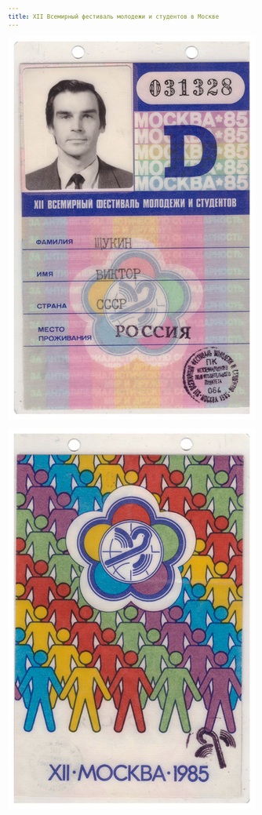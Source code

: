 ```yaml
---
title: XII Всемирный фестиваль молодежи и студентов в Москве
---
```


<div class="text-center">

![XII Всемирный фестиваль молодежи и студентов в Москве - 1](/assets/files/arhivnye-dokumenty/festival-1.jpg)

![XII Всемирный фестиваль молодежи и студентов в Москве - 2](/assets/files/arhivnye-dokumenty/festival-2.jpg)

</div>